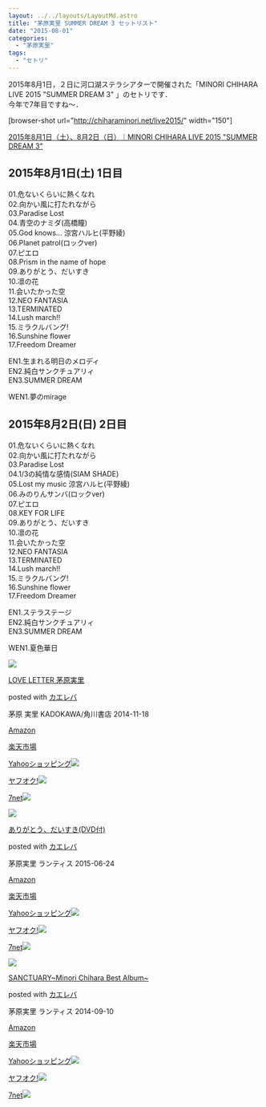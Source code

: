 ```yaml
---
layout: ../../layouts/LayoutMd.astro
title: "茅原実里 SUMMER DREAM 3 セットリスト"
date: "2015-08-01"
categories: 
  - "茅原実里"
tags: 
  - "セトリ"
---
```


2015年8月1日，２日に河口湖ステラシアターで開催された「MINORI CHIHARA LIVE 2015 "SUMMER DREAM 3" 」のセトリです．  
今年で7年目ですね〜．

\[browser-shot url="http://chiharaminori.net/live2015/" width="150"\]

[2015年8月1日（土）、8月2日（日）｜MINORI CHIHARA LIVE 2015 "SUMMER DREAM 3"](http://chiharaminori.net/live2015/)

## 2015年8月1日(土) 1日目

01.危ないくらいに熱くなれ  
02.向かい風に打たれながら  
03.Paradise Lost  
04.青空のナミダ(高橋瞳)  
05.God knows... 涼宮ハルヒ(平野綾)  
06.Planet patrol(ロックver)  
07.ピエロ  
08.Prism in the name of hope  
09.ありがとう、だいすき  
10.凛の花  
11.会いたかった空  
12.NEO FANTASIA  
13.TERMINATED  
14.Lush march!!  
15.ミラクルバング!  
16.Sunshine flower  
17.Freedom Dreamer

EN1.生まれる明日のメロディ  
EN2.純白サンクチュアリィ  
EN3.SUMMER DREAM

WEN1.夢のmirage

## 2015年8月2日(日) 2日目

01.危ないくらいに熱くなれ  
02.向かい風に打たれながら  
03.Paradise Lost  
04.1/3の純情な感情(SIAM SHADE)  
05.Lost my music 涼宮ハルヒ(平野綾)  
06.みのりんサンバ(ロックver)  
07.ピエロ  
08.KEY FOR LIFE  
09.ありがとう、だいすき  
10.凛の花  
11.会いたかった空  
12.NEO FANTASIA  
13.TERMINATED  
14.Lush march!!  
15.ミラクルバング!  
16.Sunshine flower  
17.Freedom Dreamer

EN1.ステラステージ  
EN2.純白サンクチュアリィ  
EN3.SUMMER DREAM

WEN1.夏色華日

[![](/archive/images/61sMRI6bGYL._SL160_.jpg)](https://www.amazon.co.jp/exec/obidos/ASIN/4041020964/mizuka123-22/ref=nosim/)

[LOVE LETTER 茅原実里](https://www.amazon.co.jp/exec/obidos/ASIN/4041020964/mizuka123-22/ref=nosim/)

posted with [カエレバ](http://kaereba.com)

茅原 実里 KADOKAWA/角川書店 2014-11-18

[Amazon](http://www.amazon.co.jp/gp/search?keywords=LOVE%20LETTER%20%8A%9D%8C%B4%8E%C0%97%A2&__mk_ja_JP=%83J%83%5E%83J%83i&tag=mizuka123-22)

[楽天市場](http://hb.afl.rakuten.co.jp/hgc/032b53ee.4b34c5ee.0f4a541e.f440145e/?pc=http%3A%2F%2Fsearch.rakuten.co.jp%2Fsearch%2Fmall%2FLOVE%2520LETTER%2520%25E8%258C%2585%25E5%258E%259F%25E5%25AE%259F%25E9%2587%258C%2F-%2Ff.1-p.1-s.1-sf.0-st.A-v.2%3Fx%3D0%26scid%3Daf_ich_link_urltxt%26m%3Dhttp%3A%2F%2Fm.rakuten.co.jp%2F)

[Yahooショッピング![](//ad.jp.ap.valuecommerce.com/servlet/gifbanner?sid=3066752&pid=881990642)](//ck.jp.ap.valuecommerce.com/servlet/referral?sid=3066752&pid=881990642&vc_url=http%3A%2F%2Fsearch.shopping.yahoo.co.jp%2Fsearch%3Fp%3DLOVE%2520LETTER%2520%25E8%258C%2585%25E5%258E%259F%25E5%25AE%259F%25E9%2587%258C)

[ヤフオク!![](//ad.jp.ap.valuecommerce.com/servlet/gifbanner?sid=3066752&pid=881990645)](//ck.jp.ap.valuecommerce.com/servlet/referral?sid=3066752&pid=881990645&vc_url=http%3A%2F%2Fauctions.search.yahoo.co.jp%2Fsearch%3Fvo%3D%26ve%3D%26auccat%3D0%26aucminprice%3D%26aucmaxprice%3D%26aucmin_bidorbuy_price%3D%26aucmax_bidorbuy_price%3D%26loc_cd%3D0%26abatch%3D0%26istatus%3D0%26filtered%3D1%26ei%3DUTF-8%26tab_ex%3Dcommerce%26va%3DLOVE%2520LETTER%2520%25E8%258C%2585%25E5%258E%259F%25E5%25AE%259F%25E9%2587%258C)

[7net![](http://atq.ad.valuecommerce.com/servlet/atq/gifbanner?sid=3066752&pid=881990643)](//ck.jp.ap.valuecommerce.com/servlet/referral?sid=3066752&pid=881990643&vc_url=http%3A%2F%2Fwww.7netshopping.jp%2Fall%2Fsearch_result%2F-%2Fbprice%2Foff%2Fsort%2F0%2Fkword_in%2FLOVE%2520LETTER%2520%25E8%258C%2585%25E5%258E%259F%25E5%25AE%259F%25E9%2587%258C%2FallGoods%2Fon%2Fsubmit.x%2F30%2Fdisp_result%2F1%2Fsubmit.y%2F9%2Fprvlg%2Foff%2Fnobuy%2Fon%2FsetProduct%2Foff%2Foop%2Fon%2Fctgy%2Fall%2FfromKeywordSearch%2Ftrue)

[![](/archive/images/51ixSVQIZUL._SL160_.jpg)](https://www.amazon.co.jp/exec/obidos/ASIN/B00UNRFI0M/mizuka123-22/ref=nosim/)

[ありがとう、だいすき(DVD付)](https://www.amazon.co.jp/exec/obidos/ASIN/B00UNRFI0M/mizuka123-22/ref=nosim/)

posted with [カエレバ](http://kaereba.com)

茅原実里 ランティス 2015-06-24

[Amazon](http://www.amazon.co.jp/gp/search?keywords=%82%A0%82%E8%82%AA%82%C6%82%A4%81A%82%BE%82%A2%82%B7%82%AB%28DVD%95t%29&__mk_ja_JP=%83J%83%5E%83J%83i&tag=mizuka123-22)

[楽天市場](http://hb.afl.rakuten.co.jp/hgc/032b53ee.4b34c5ee.0f4a541e.f440145e/?pc=http%3A%2F%2Fsearch.rakuten.co.jp%2Fsearch%2Fmall%2F%25E3%2581%2582%25E3%2582%258A%25E3%2581%258C%25E3%2581%25A8%25E3%2581%2586%25E3%2580%2581%25E3%2581%25A0%25E3%2581%2584%25E3%2581%2599%25E3%2581%258D%2528DVD%25E4%25BB%2598%2529%2F-%2Ff.1-p.1-s.1-sf.0-st.A-v.2%3Fx%3D0%26scid%3Daf_ich_link_urltxt%26m%3Dhttp%3A%2F%2Fm.rakuten.co.jp%2F)

[Yahooショッピング![](//ad.jp.ap.valuecommerce.com/servlet/gifbanner?sid=3066752&pid=881990642)](//ck.jp.ap.valuecommerce.com/servlet/referral?sid=3066752&pid=881990642&vc_url=http%3A%2F%2Fsearch.shopping.yahoo.co.jp%2Fsearch%3Fp%3D%25E3%2581%2582%25E3%2582%258A%25E3%2581%258C%25E3%2581%25A8%25E3%2581%2586%25E3%2580%2581%25E3%2581%25A0%25E3%2581%2584%25E3%2581%2599%25E3%2581%258D%2528DVD%25E4%25BB%2598%2529)

[ヤフオク!![](//ad.jp.ap.valuecommerce.com/servlet/gifbanner?sid=3066752&pid=881990645)](//ck.jp.ap.valuecommerce.com/servlet/referral?sid=3066752&pid=881990645&vc_url=http%3A%2F%2Fauctions.search.yahoo.co.jp%2Fsearch%3Fvo%3D%26ve%3D%26auccat%3D0%26aucminprice%3D%26aucmaxprice%3D%26aucmin_bidorbuy_price%3D%26aucmax_bidorbuy_price%3D%26loc_cd%3D0%26abatch%3D0%26istatus%3D0%26filtered%3D1%26ei%3DUTF-8%26tab_ex%3Dcommerce%26va%3D%25E3%2581%2582%25E3%2582%258A%25E3%2581%258C%25E3%2581%25A8%25E3%2581%2586%25E3%2580%2581%25E3%2581%25A0%25E3%2581%2584%25E3%2581%2599%25E3%2581%258D%2528DVD%25E4%25BB%2598%2529)

[7net![](http://atq.ad.valuecommerce.com/servlet/atq/gifbanner?sid=3066752&pid=881990643)](//ck.jp.ap.valuecommerce.com/servlet/referral?sid=3066752&pid=881990643&vc_url=http%3A%2F%2Fwww.7netshopping.jp%2Fall%2Fsearch_result%2F-%2Fbprice%2Foff%2Fsort%2F0%2Fkword_in%2F%25E3%2581%2582%25E3%2582%258A%25E3%2581%258C%25E3%2581%25A8%25E3%2581%2586%25E3%2580%2581%25E3%2581%25A0%25E3%2581%2584%25E3%2581%2599%25E3%2581%258D%2528DVD%25E4%25BB%2598%2529%2FallGoods%2Fon%2Fsubmit.x%2F30%2Fdisp_result%2F1%2Fsubmit.y%2F9%2Fprvlg%2Foff%2Fnobuy%2Fon%2FsetProduct%2Foff%2Foop%2Fon%2Fctgy%2Fall%2FfromKeywordSearch%2Ftrue)

[![](/archive/images/51ygntU7ThL._SL160_.jpg)](https://www.amazon.co.jp/exec/obidos/ASIN/B00KDPP49Y/mizuka123-22/ref=nosim/)

[SANCTUARY~Minori Chihara Best Album~](https://www.amazon.co.jp/exec/obidos/ASIN/B00KDPP49Y/mizuka123-22/ref=nosim/)

posted with [カエレバ](http://kaereba.com)

茅原実里 ランティス 2014-09-10

[Amazon](http://www.amazon.co.jp/gp/search?keywords=SANCTUARY~Minori%20Chihara%20Best%20Album~&__mk_ja_JP=%83J%83%5E%83J%83i&tag=mizuka123-22)

[楽天市場](http://hb.afl.rakuten.co.jp/hgc/032b53ee.4b34c5ee.0f4a541e.f440145e/?pc=http%3A%2F%2Fsearch.rakuten.co.jp%2Fsearch%2Fmall%2FSANCTUARY~Minori%2520Chihara%2520Best%2520Album~%2F-%2Ff.1-p.1-s.1-sf.0-st.A-v.2%3Fx%3D0%26scid%3Daf_ich_link_urltxt%26m%3Dhttp%3A%2F%2Fm.rakuten.co.jp%2F)

[Yahooショッピング![](//ad.jp.ap.valuecommerce.com/servlet/gifbanner?sid=3066752&pid=881990642)](//ck.jp.ap.valuecommerce.com/servlet/referral?sid=3066752&pid=881990642&vc_url=http%3A%2F%2Fsearch.shopping.yahoo.co.jp%2Fsearch%3Fp%3DSANCTUARY~Minori%2520Chihara%2520Best%2520Album~)

[ヤフオク!![](//ad.jp.ap.valuecommerce.com/servlet/gifbanner?sid=3066752&pid=881990645)](//ck.jp.ap.valuecommerce.com/servlet/referral?sid=3066752&pid=881990645&vc_url=http%3A%2F%2Fauctions.search.yahoo.co.jp%2Fsearch%3Fvo%3D%26ve%3D%26auccat%3D0%26aucminprice%3D%26aucmaxprice%3D%26aucmin_bidorbuy_price%3D%26aucmax_bidorbuy_price%3D%26loc_cd%3D0%26abatch%3D0%26istatus%3D0%26filtered%3D1%26ei%3DUTF-8%26tab_ex%3Dcommerce%26va%3DSANCTUARY~Minori%2520Chihara%2520Best%2520Album~)

[7net![](http://atq.ad.valuecommerce.com/servlet/atq/gifbanner?sid=3066752&pid=881990643)](//ck.jp.ap.valuecommerce.com/servlet/referral?sid=3066752&pid=881990643&vc_url=http%3A%2F%2Fwww.7netshopping.jp%2Fall%2Fsearch_result%2F-%2Fbprice%2Foff%2Fsort%2F0%2Fkword_in%2FSANCTUARY~Minori%2520Chihara%2520Best%2520Album~%2FallGoods%2Fon%2Fsubmit.x%2F30%2Fdisp_result%2F1%2Fsubmit.y%2F9%2Fprvlg%2Foff%2Fnobuy%2Fon%2FsetProduct%2Foff%2Foop%2Fon%2Fctgy%2Fall%2FfromKeywordSearch%2Ftrue)
